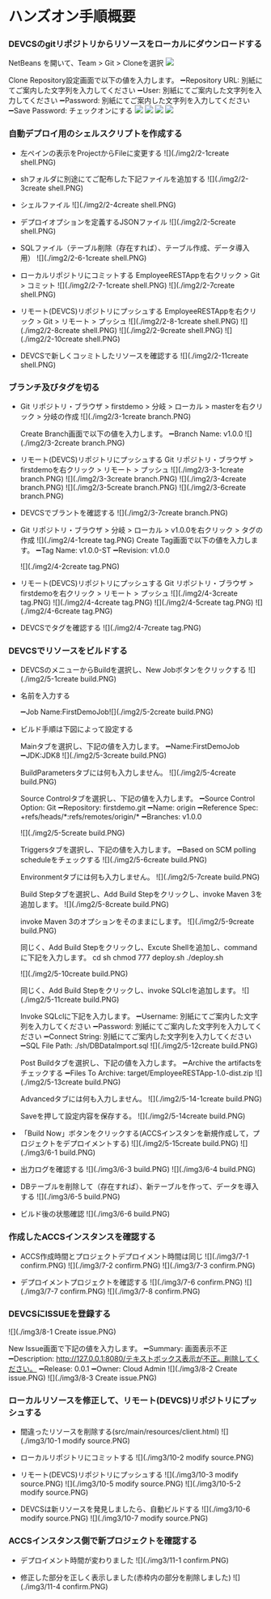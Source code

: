 # ハンズオン手順概要

### DEVCSのgitリポジトリからリソースをローカルにダウンロードする  
NetBeans を開いて、Team > Git > Cloneを選択
![](./img2/1-clone.PNG)

Clone Repository設定画面で以下の値を入力します。
  ➖Repository URL: 別紙にてご案内した文字列を入力してください
  ➖User: 別紙にてご案内した文字列を入力してください
  ➖Password: 別紙にてご案内した文字列を入力してください
  ➖Save Password: チェックオンにする
![](./img2/1-1clone.PNG)
![](./img2/1-2clone.PNG)
![](./img2/1-3clone.PNG)
![](./img2/1-4clone.PNG)
### 自動デプロイ用のシェルスクリプトを作成する  
+ 左ペインの表示をProjectからFileに変更する
  ![](./img2/2-1create shell.PNG)

+ shフォルダに別途にてご配布した下記ファイルを追加する
  ![](./img2/2-3create shell.PNG)

+ シェルファイル
  ![](./img2/2-4create shell.PNG)

+ デプロイオプションを定義するJSONファイル
  ![](./img2/2-5create shell.PNG)

+ SQLファイル（テーブル削除（存在すれば）、テーブル作成、データ導入用）
  ![](./img2/2-6-1create shell.PNG)

+ ローカルリポジトリにコミットする
  EmployeeRESTAppを右クリック > Git > コミット
  ![](./img2/2-7-1create shell.PNG)
  ![](./img2/2-7create shell.PNG)

+ リモート(DEVCS)リポジトリにプッシュする
  EmployeeRESTAppを右クリック > Git > リモート > プッシュ
  ![](./img2/2-8-1create shell.PNG)
  ![](./img2/2-8create shell.PNG)
  ![](./img2/2-9create shell.PNG)
  ![](./img2/2-10create shell.PNG)

+ DEVCSで新しくコッミトしたリソースを確認する
  ![](./img2/2-11create shell.PNG)

### ブランチ及びタグを切る  
+ Git リポジトリ・ブラウザ > firstdemo > 分岐 > ローカル > masterを右クリック > 分岐の作成
  ![](./img2/3-1create branch.PNG)

  Create Branch画面で以下の値を入力します。
  ➖Branch Name: v1.0.0
  ![](./img2/3-2create branch.PNG)

+ リモート(DEVCS)リポジトリにプッシュする
  Git リポジトリ・ブラウザ  > firstdemoを右クリック > リモート > プッシュ
  ![](./img2/3-3-1create branch.PNG)
  ![](./img2/3-3create branch.PNG)
  ![](./img2/3-4create branch.PNG)
  ![](./img2/3-5create branch.PNG)
  ![](./img2/3-6create branch.PNG)

+ DEVCSでブラントを確認する
  ![](./img2/3-7create branch.PNG)

+ Git リポジトリ・ブラウザ  > 分岐 > ローカル > v1.0.0を右クリック > タグの作成
  ![](./img2/4-1create tag.PNG)
  Create Tag画面で以下の値を入力します。
  ➖Tag Name: v1.0.0-ST
  ➖Revision: v1.0.0

  ![](./img2/4-2create tag.PNG)

+ リモート(DEVCS)リポジトリにプッシュする
  Git リポジトリ・ブラウザ  > firstdemoを右クリック > リモート > プッシュ
  ![](./img2/4-3create tag.PNG)
  ![](./img2/4-4create tag.PNG)
  ![](./img2/4-5create tag.PNG)
  ![](./img2/4-6create tag.PNG)

+ DEVCSでタグを確認する
  ![](./img2/4-7create tag.PNG)

### DEVCSでリソースをビルドする  
+ DEVCSのメニューからBuildを選択し、New Jobボタンをクリックする
  ![](./img2/5-1create build.PNG)

+ 名前を入力する

  ➖Job Name:FirstDemoJob![](./img2/5-2create build.PNG)

+ ビルド手順は下図によって設定する

    Mainタブを選択し、下記の値を入力します。
    ➖Name:FirstDemoJob
    ➖JDK:JDK8
    ![](./img2/5-3create build.PNG)

    BuildParametersタブには何も入力しません。
    ![](./img2/5-4create build.PNG)

    Source Controlタブを選択し、下記の値を入力します。
    ➖Source Control Option: Git
    ➖Repository: firstdemo.git
    ➖Name: origin
    ➖Reference Spec: +refs/heads/\*:refs/remotes/origin/\*
    ➖Branches: v1.0.0

    ![](./img2/5-5create build.PNG)

    Triggersタブを選択し、下記の値を入力します。
    ➖Based on SCM polling scheduleをチェックする
    ![](./img2/5-6create build.PNG)

    Environmentタブには何も入力しません。
    ![](./img2/5-7create build.PNG)

    Build Stepタブを選択し、Add Build Stepをクリックし、invoke Maven 3を追加します。
    ![](./img2/5-8create build.PNG)

    invoke Maven 3のオプションをそのままにします。
    ![](./img2/5-9create build.PNG)

    同じく、Add Build Stepをクリックし、Excute Shellを追加し、commandに下記を入力します。
    cd sh
    chmod 777 deploy.sh
    ./deploy.sh

    ![](./img2/5-10create build.PNG)

    同じく、Add Build Stepをクリックし、invoke SQLclを追加します。
    ![](./img2/5-11create build.PNG)

    Invoke SQLclに下記を入力します。
    ➖Username: 別紙にてご案内した文字列を入力してください
    ➖Password: 別紙にてご案内した文字列を入力してください
    ➖Connect String: 別紙にてご案内した文字列を入力してください
    ➖SQL File Path: ./sh/DBDataImport.sql
    ![](./img2/5-12create build.PNG)

    Post Buildタブを選択し、下記の値を入力します。
    ➖Archive the artifactsをチェックする
    ➖Files To Archive: target/EmployeeRESTApp-1.0-dist.zip
    ![](./img2/5-13create build.PNG)

    Advancedタブには何も入力しません。
    ![](./img2/5-14-1create build.PNG)

    Saveを押して設定内容を保存する。
    ![](./img2/5-14create build.PNG)
+ 「Build Now」ボタンをクリックする(ACCSインスタンを新規作成して，プロジェクトをデプロイメントする)
  ![](./img2/5-15create build.PNG)
  ![](./img3/6-1 build.PNG)

+ 出力ログを確認する
  ![](./img3/6-3 build.PNG)
  ![](./img3/6-4 build.PNG)

+ DBテーブルを削除して（存在すれば）、新テーブルを作って、データを導入する
  ![](./img3/6-5 build.PNG)

+ ビルド後の状態確認
  ![](./img3/6-6 build.PNG)

### 作成したACCSインスタンスを確認する
+ ACCS作成時間とプロジェクトデプロイメント時間は同じ
  ![](./img3/7-1 confirm.PNG)
  ![](./img3/7-2 confirm.PNG)
  ![](./img3/7-3 confirm.PNG)

+ デプロイメントプロジェクトを確認する
  ![](./img3/7-6 confirm.PNG)
  ![](./img3/7-7 confirm.PNG)
  ![](./img3/7-8 confirm.PNG)

### DEVCSにISSUEを登録する
  ![](./img3/8-1 Create issue.PNG)

New Issue画面で下記の値を入力します。
➖Summary: 画面表示不正
➖Description: http://127.0.0.1:8080/テキストボックス表示が不正。削除してください。
➖Release: 0.0.1
➖Owner: Cloud Admin
![](./img3/8-2 Create issue.PNG)
  ![](./img3/8-3 Create issue.PNG)

### ローカルリソースを修正して、リモート(DEVCS)リポジトリにプッシュする
+ 間違ったリソースを削除する(src/main/resources/client.html)
  ![](./img3/10-1 modify source.PNG)

+ ローカルリポジトリにコミットする
  ![](./img3/10-2 modify source.PNG)

+ リモート(DEVCS)リポジトリにプッシュする
  ![](./img3/10-3 modify source.PNG)
  ![](./img3/10-5 modify source.PNG)
  ![](./img3/10-5-2 modify source.PNG)

+ DEVCSは新リソースを発見しましたら、自動ビルドする
  ![](./img3/10-6 modify source.PNG)
  ![](./img3/10-7 modify source.PNG)

### ACCSインスタンス側で新プロジェクトを確認する
+ デプロイメント時間が変わりました
  ![](./img3/11-1 confirm.PNG)

+ 修正した部分を正しく表示しました(赤枠内の部分を削除しました) 
  ![](./img3/11-4 confirm.PNG)

